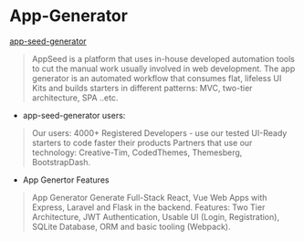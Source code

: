 # App-Generator

[app-seed-generator](https://github.com/app-generator/app-generator)

> AppSeed is a platform that uses in-house developed automation tools to cut the manual work usually involved in web development. The app generator is an automated workflow that consumes flat, lifeless UI Kits and builds starters in different patterns: MVC, two-tier architecture, SPA ..etc.

- app-seed-generator users:

> Our users:
4000+ Registered Developers - use our tested UI-Ready starters to code faster their products
Partners that use our technology: Creative-Tim, CodedThemes, Themesberg, BootstrapDash.

- App Genertor Features

> App Generator
Generate Full-Stack React, Vue Web Apps with Express, Laravel and Flask in the backend.
Features:
Two Tier Architecture, JWT Authentication, Usable UI (Login, Registration), SQLite Database, ORM and basic tooling (Webpack).

